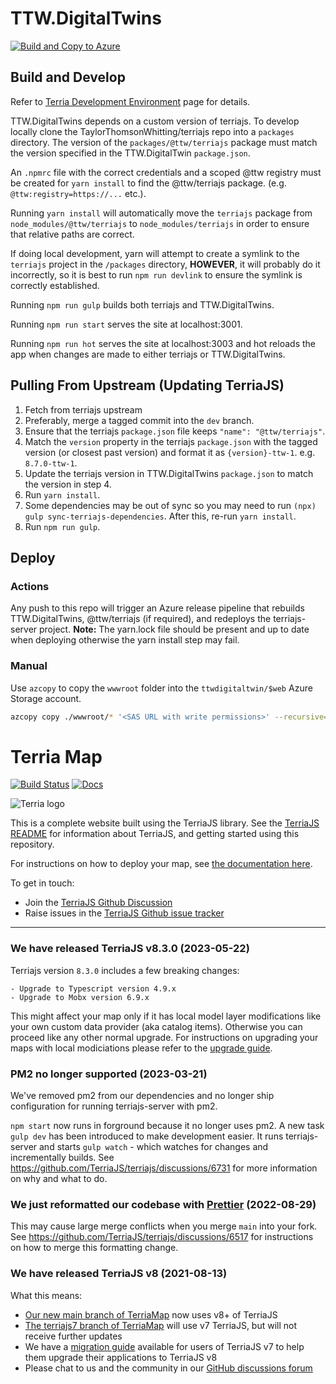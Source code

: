# TTW.DigitalTwins

[![Build and Copy to Azure](https://github.com/TaylorThomsonWhitting/TTW.DigitalTwins/actions/workflows/build-and-copy-to-azure.yml/badge.svg)](https://github.com/TaylorThomsonWhitting/TTW.DigitalTwins/actions/workflows/build-and-copy-to-azure.yml)

## Build and Develop

Refer to [Terria Development Environment](https://docs.terria.io/guide/contributing/development-environment/) page for details.

TTW.DigitalTwins depends on a custom version of terriajs. To develop locally clone the TaylorThomsonWhitting/terriajs repo into a `packages` directory. The version of the `packages/@ttw/terriajs` package must match the version specified in the TTW.DigitalTwin `package.json`.

An `.npmrc` file with the correct credentials and a scoped @ttw registry must be created for `yarn install` to find the @ttw/terriajs package. (e.g. `@ttw:registry=https://...` etc.).

Running `yarn install` will automatically move the `terriajs` package from `node_modules/@ttw/terriajs` to `node_modules/terriajs` in order to ensure that relative paths are correct.

If doing local development, yarn will attempt to create a symlink to the `terriajs` project in the `/packages` directory, **HOWEVER**, it will probably do it incorrectly, so it is best to run `npm run devlink` to ensure the symlink is correctly established.

Running `npm run gulp` builds both terriajs and TTW.DigitalTwins.

Running `npm run start` serves the site at localhost:3001.

Running `npm run hot` serves the site at localhost:3003 and hot reloads the app when changes are made to either terriajs or TTW.DigitalTwins.

## Pulling From Upstream (Updating TerriaJS)

1. Fetch from terriajs upstream
2. Preferably, merge a tagged commit into the `dev` branch.
3. Ensure that the terriajs `package.json` file keeps `"name": "@ttw/terriajs"`.
4. Match the `version` property in the terriajs `package.json` with the tagged version (or closest past version) and format it as `{version}-ttw-1`. e.g. `8.7.0-ttw-1`.
5. Update the terriajs version in TTW.DigitalTwins `package.json` to match the version in step 4.
6. Run `yarn install`.
7. Some dependencies may be out of sync so you may need to run `(npx) gulp sync-terriajs-dependencies`. After this, re-run `yarn install`.
8. Run `npm run gulp`.

## Deploy

### Actions

Any push to this repo will trigger an Azure release pipeline that rebuilds TTW.DigitalTwins, @ttw/terriajs (if required), and redeploys the terriajs-server project.
**Note:** The yarn.lock file should be present and up to date when deploying otherwise the yarn install step may fail.

### Manual

Use `azcopy` to copy the `wwwroot` folder into the `ttwdigitaltwin/$web` Azure Storage account.

```bash
azcopy copy ./wwwroot/* '<SAS URL with write permissions>' --recursive=true --check-length=false
```

# Terria Map

[![Build Status](https://github.com/TerriaJS/TerriaMap/actions/workflows/ci.yml/badge.svg?branch=main&event=push)](https://github.com/TerriaJS/TerriaMap/actions/workflows/ci.yml) [![Docs](https://img.shields.io/badge/docs-online-blue.svg)](https://docs.terria.io/)

![Terria logo](terria-logo.png "Terria logo")

This is a complete website built using the TerriaJS library. See the [TerriaJS README](https://github.com/TerriaJS/TerriaJS) for information about TerriaJS, and getting started using this repository.

For instructions on how to deploy your map, see [the documentation here](doc/deploying/deploying-to-aws.md).

To get in touch:

- Join the [TerriaJS Github Discussion](https://github.com/TerriaJS/terriajs/discussions)
- Raise issues in the [TerriaJS Github issue tracker](https://github.com/TerriaJS/terriajs/issues/new)

---

### We have released TerriaJS v8.3.0 (2023-05-22)

Terriajs version `8.3.0` includes a few breaking changes:

    - Upgrade to Typescript version 4.9.x
    - Upgrade to Mobx version 6.9.x

This might affect your map only if it has local model layer modifications like your own custom data provider (aka catalog items). Otherwise you can proceed like any other normal upgrade. For instructions on upgrading your maps with local modiciations please refer to the [upgrade guide](https://github.com/TerriaJS/terriajs/discussions/6787).

### PM2 no longer supported (2023-03-21)

We've removed pm2 from our dependencies and no longer ship configuration for running terriajs-server with pm2.

`npm start` now runs in forground because it no longer uses pm2. A new task `gulp dev` has been introduced to make development easier. It runs terriajs-server and starts `gulp watch` - which watches for changes and incrementally builds. See https://github.com/TerriaJS/terriajs/discussions/6731 for more information on why and what to do.

### We just reformatted our codebase with [Prettier](https://prettier.io/) (2022-08-29)

This may cause large merge conflicts when you merge `main` into your fork. See https://github.com/TerriaJS/terriajs/discussions/6517 for instructions on how to merge this formatting change.

### We have released TerriaJS v8 (2021-08-13)

What this means:

- [Our new main branch of TerriaMap](https://github.com/TerriaJS/TerriaMap/tree/main) now uses v8+ of TerriaJS
- [The terriajs7 branch of TerriaMap](https://github.com/TerriaJS/TerriaMap/tree/terriajs7) will use v7 TerriaJS, but will not receive further updates
- We have a [migration guide](https://docs.terria.io/guide/contributing/migration-guide/) available for users of TerriaJS v7 to help them upgrade their applications to TerriaJS v8
- Please chat to us and the community in our [GitHub discussions forum](https://github.com/TerriaJS/terriajs/discussions)
